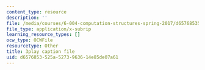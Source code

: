 ```yaml
---
content_type: resource
description: ''
file: /media/courses/6-004-computation-structures-spring-2017/d6576853525a5273963614e85de07a61_yauQ7o1ZAAw.vtt
file_type: application/x-subrip
learning_resource_types: []
ocw_type: OCWFile
resourcetype: Other
title: 3play caption file
uid: d6576853-525a-5273-9636-14e85de07a61
---
```

